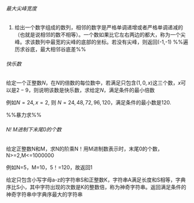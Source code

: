 
###### 最大尖峰宽度

1. 给出一个数字组成的数列，相邻的数字是严格单调递增或者严格单调递减的（也就是说相邻的数不相等）。一个数如果比它左右两边的都大，称为一个尖峰。求该数列中最宽的尖峰的底部的坐标。若没有尖峰，则返回(-1,-1)
	%%遍历求谷底，最大相邻谷底差%%



  

###### 快乐数

给定一个正整数$N$，在$N$的倍数的每位数中，若满足只包含$(1,0,x)$这三个数，$x$可以是$2-9$，则说明该数是快乐数，求给定$N$，满足条件的最小倍数

例如$N=24, x=2$, 则 $N=24,48,72,96,120$，满足条件的最小数是$120$.

%%暴力求%%

###### N! M进制下末尾0的个数
给定正整数N和M，求N的阶乘N！用M进制数表示时，末尾0的个数，N>=2,M<=1000000

例如N=5，M=10，5！=120，故返回1


给定只包含小写字母a-z的字符串S和正整数K，字符串A满足长度和S相等，字典序比S小，其中字符出现的次数是K的整数倍，称为神奇字符串。返回满足条件的神奇字符串中字典序最大的字符串
